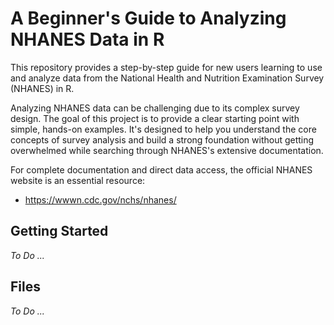 # A Beginner's Guide to Analyzing NHANES Data in R

This repository provides a step-by-step guide for new users learning to use and analyze data from the National Health and Nutrition Examination Survey (NHANES) in R.

Analyzing NHANES data can be challenging due to its complex survey design. The goal of this project is to provide a clear starting point with simple, hands-on examples. It's designed to help you understand the core concepts of survey analysis and build a strong foundation without getting overwhelmed while searching through NHANES's extensive documentation.

For complete documentation and direct data access, the official NHANES website is an essential resource:

-   <https://wwwn.cdc.gov/nchs/nhanes/>

## Getting Started

*To Do ...*

## Files

*To Do ...*
